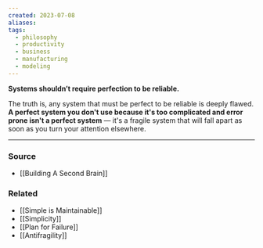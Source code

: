 ```yaml
---
created: 2023-07-08
aliases: 
tags:
  - philosophy
  - productivity
  - business
  - manufacturing
  - modeling
---
```

**Systems shouldn’t require perfection to be reliable.**

The truth is, any system that must be perfect to be reliable is deeply flawed. **A perfect system you don't use because it's too complicated and error prone isn't a perfect system** — it's a fragile system that will fall apart as soon as you turn your attention elsewhere.

****
### Source
- [[Building A Second Brain]]

### Related
- [[Simple is Maintainable]] 
- [[Simplicity]] 
- [[Plan for Failure]]
- [[Antifragility]]